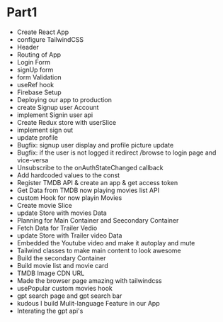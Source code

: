 # Part1
  - Create React App
  - configure TailwindCSS
  - Header
  - Routing of App
  - Login Form
  - signUp form 
  - form Validation 
  - useRef hook
  - Firebase Setup
  - Deploying our app to production
  - create Signup user Account
  - implement Signin user api
  - Create Redux store  with userSlice
  - implement sign out
  - update profile
  - Bugfix: signup user display and profile picture update
  - Bugfix: if the user is not logged it redirect /browse to login page and vice-versa
  - Unsubscribe to the onAuthStateChanged callback
  - Add hardcoded values to the const
  - Register TMDB API & create an app & get access token
  - Get Data from TMDB now playing movies list API
  - custom Hook for now playin Movies 
  - Create movie Slice
  - update Store with movies Data
  - Planning for Main Container and Seecondary Container
  - Fetch Data for Trailer Vedio
  - update Store with Trailer video Data
  - Embedded the Youtube video and make it autoplay and mute
  - Tailwind classes to make main content to look awesome
  - Build the secondary Container
  - Build movie list and movie card
  - TMDB Image CDN URL 
  - Made the browser page amazing with tailwindcss
  - usePopular custom movies hook
  - gpt search page and gpt search bar
  - kudous I build Mulit-language Feature in our App
  - Interating the gpt api's 
 